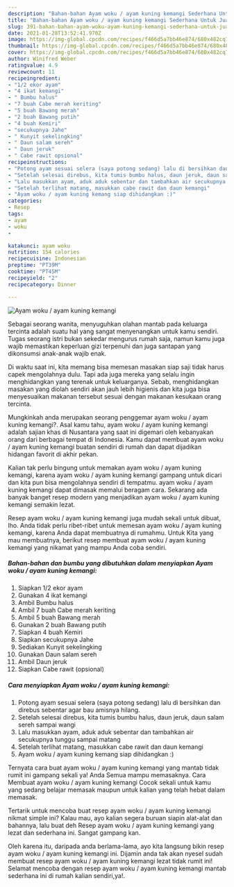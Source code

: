 ```yaml
---
description: "Bahan-bahan Ayam woku / ayam kuning kemangi Sederhana Untuk Jualan"
title: "Bahan-bahan Ayam woku / ayam kuning kemangi Sederhana Untuk Jualan"
slug: 391-bahan-bahan-ayam-woku-ayam-kuning-kemangi-sederhana-untuk-jualan
date: 2021-01-28T13:52:41.970Z
image: https://img-global.cpcdn.com/recipes/f466d5a7bb46e874/680x482cq70/ayam-woku-ayam-kuning-kemangi-foto-resep-utama.jpg
thumbnail: https://img-global.cpcdn.com/recipes/f466d5a7bb46e874/680x482cq70/ayam-woku-ayam-kuning-kemangi-foto-resep-utama.jpg
cover: https://img-global.cpcdn.com/recipes/f466d5a7bb46e874/680x482cq70/ayam-woku-ayam-kuning-kemangi-foto-resep-utama.jpg
author: Winifred Weber
ratingvalue: 4.9
reviewcount: 11
recipeingredient:
- "1/2 ekor ayam"
- "4 ikat kemangi"
- " Bumbu halus"
- "7 buah Cabe merah keriting"
- "5 buah Bawang merah"
- "2 buah Bawang putih"
- "4 buah Kemiri"
- "secukupnya Jahe"
- " Kunyit sekelingking"
- " Daun salam sereh"
- " Daun jeruk"
- " Cabe rawit opsional"
recipeinstructions:
- "Potong ayam sesuai selera (saya potong sedang) lalu di bersihkan dan direbus sebentar agar bau amisnya hilang."
- "Setelah selesai direbus, kita tumis bumbu halus, daun jeruk, daun salam sereh sampai wangi"
- "Lalu masukkan ayam, aduk aduk sebentar dan tambahkan air secukupnya tunggu sampai matang"
- "Setelah terlihat matang, masukkan cabe rawit dan daun kemangi"
- "Ayam woku / ayam kuning kemang siap dihidangkan :)"
categories:
- Resep
tags:
- ayam
- woku
- 

katakunci: ayam woku  
nutrition: 154 calories
recipecuisine: Indonesian
preptime: "PT39M"
cooktime: "PT45M"
recipeyield: "2"
recipecategory: Dinner

---
```



![Ayam woku / ayam kuning kemangi](https://img-global.cpcdn.com/recipes/f466d5a7bb46e874/680x482cq70/ayam-woku-ayam-kuning-kemangi-foto-resep-utama.jpg)

Sebagai seorang wanita, menyuguhkan olahan mantab pada keluarga tercinta adalah suatu hal yang sangat menyenangkan untuk kamu sendiri. Tugas seorang istri bukan sekedar mengurus rumah saja, namun kamu juga wajib memastikan keperluan gizi terpenuhi dan juga santapan yang dikonsumsi anak-anak wajib enak.

Di waktu  saat ini, kita memang bisa memesan masakan siap saji tidak harus capek mengolahnya dulu. Tapi ada juga mereka yang selalu ingin menghidangkan yang terenak untuk keluarganya. Sebab, menghidangkan masakan yang diolah sendiri akan jauh lebih higienis dan kita juga bisa menyesuaikan makanan tersebut sesuai dengan makanan kesukaan orang tercinta. 



Mungkinkah anda merupakan seorang penggemar ayam woku / ayam kuning kemangi?. Asal kamu tahu, ayam woku / ayam kuning kemangi adalah sajian khas di Nusantara yang saat ini digemari oleh kebanyakan orang dari berbagai tempat di Indonesia. Kamu dapat membuat ayam woku / ayam kuning kemangi buatan sendiri di rumah dan dapat dijadikan hidangan favorit di akhir pekan.

Kalian tak perlu bingung untuk memakan ayam woku / ayam kuning kemangi, karena ayam woku / ayam kuning kemangi gampang untuk dicari dan kita pun bisa mengolahnya sendiri di tempatmu. ayam woku / ayam kuning kemangi dapat dimasak memalui beragam cara. Sekarang ada banyak banget resep modern yang menjadikan ayam woku / ayam kuning kemangi semakin lezat.

Resep ayam woku / ayam kuning kemangi juga mudah sekali untuk dibuat, lho. Anda tidak perlu ribet-ribet untuk memesan ayam woku / ayam kuning kemangi, karena Anda dapat membuatnya di rumahmu. Untuk Kita yang mau membuatnya, berikut resep membuat ayam woku / ayam kuning kemangi yang nikamat yang mampu Anda coba sendiri.

<!--inarticleads1-->

##### Bahan-bahan dan bumbu yang dibutuhkan dalam menyiapkan Ayam woku / ayam kuning kemangi:

1. Siapkan 1/2 ekor ayam
1. Gunakan 4 ikat kemangi
1. Ambil  Bumbu halus
1. Ambil 7 buah Cabe merah keriting
1. Ambil 5 buah Bawang merah
1. Gunakan 2 buah Bawang putih
1. Siapkan 4 buah Kemiri
1. Siapkan secukupnya Jahe
1. Sediakan  Kunyit sekelingking
1. Gunakan  Daun salam sereh
1. Ambil  Daun jeruk
1. Siapkan  Cabe rawit (opsional)




<!--inarticleads2-->

##### Cara menyiapkan Ayam woku / ayam kuning kemangi:

1. Potong ayam sesuai selera (saya potong sedang) lalu di bersihkan dan direbus sebentar agar bau amisnya hilang.
1. Setelah selesai direbus, kita tumis bumbu halus, daun jeruk, daun salam sereh sampai wangi
1. Lalu masukkan ayam, aduk aduk sebentar dan tambahkan air secukupnya tunggu sampai matang
1. Setelah terlihat matang, masukkan cabe rawit dan daun kemangi
1. Ayam woku / ayam kuning kemang siap dihidangkan :)




Ternyata cara buat ayam woku / ayam kuning kemangi yang mantab tidak rumit ini gampang sekali ya! Anda Semua mampu memasaknya. Cara Membuat ayam woku / ayam kuning kemangi Cocok sekali untuk kamu yang sedang belajar memasak maupun untuk kalian yang telah hebat dalam memasak.

Tertarik untuk mencoba buat resep ayam woku / ayam kuning kemangi nikmat simple ini? Kalau mau, ayo kalian segera buruan siapin alat-alat dan bahannya, lalu buat deh Resep ayam woku / ayam kuning kemangi yang lezat dan sederhana ini. Sangat gampang kan. 

Oleh karena itu, daripada anda berlama-lama, ayo kita langsung bikin resep ayam woku / ayam kuning kemangi ini. Dijamin anda tak akan nyesel sudah membuat resep ayam woku / ayam kuning kemangi lezat tidak rumit ini! Selamat mencoba dengan resep ayam woku / ayam kuning kemangi mantab sederhana ini di rumah kalian sendiri,ya!.

